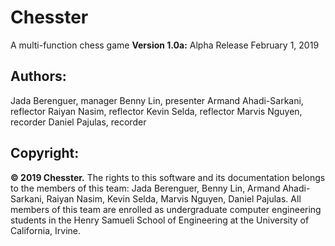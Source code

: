# **Chesster**
A multi-function chess game
**Version 1.0a:** Alpha Release 
February 1, 2019

## Authors:

Jada Berenguer, manager 
Benny Lin, presenter
Armand Ahadi-Sarkani, reflector
Raiyan Nasim, reflector
Kevin Selda, reflector
Marvis Nguyen, recorder
Daniel Pajulas, recorder

## Copyright:

**© 2019 Chesster.** The rights to this software and its documentation belongs to the members of this team:  Jada Berenguer, Benny Lin, Armand Ahadi-Sarkani, Raiyan Nasim, Kevin Selda, Marvis Nguyen, Daniel Pajulas. All members of this team are enrolled as undergraduate computer engineering students in the Henry Samueli School of Engineering at the University of California, Irvine. 
